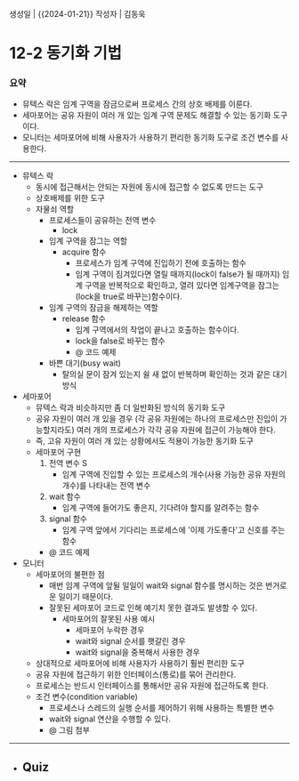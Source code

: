 생성일 | {{2024-01-21}}
작성자 | 김동욱

# 12-2 동기화 기법
### 요약

- 뮤텍스 락은 임계 구역을 잠금으로써 프로세스 간의 상호 배제를 이룬다.
- 세마포어는 공유 자원이 여러 개 있는 임계 구역 문제도 해결할 수 있는 동기화 도구이다.
- 모니터는 세마포어에 비해 사용자가 사용하기 편리한 동기화 도구로 조건 변수를 사용한다.

---
- 뮤텍스 락
	- 동시에 접근해서는 안되는 자원에 동시에 접근할 수 없도록 만드는 도구
	- 상호배제를 위한 도구
	- 자물쇠 역할
		- 프로세스들이 공유하는 전역 변수 
			- lock
		- 임계 구역을 잠그는 역할
			- acquire 함수
				- 프로세스가 임계 구역에 진입하기 전에 호출하는 함수
				- 임계 구역이 짐겨있다면 열릴 때까지(lock이 false가 될 때까지) 임계 구역을 반복적으로 확인하고, 열려 있다면 임계구역을 잠그는(lock을 true로 바꾸는)함수이다.
		- 임계 구역의 잠금을 해제하는 역할
			- release 함수
				- 임계 구역에서의 작업이 끝나고 호출하는 함수이다.
				- lock을 false로 바꾸는 함수
				- @ 코드 예제
		- 바쁜 대기(busy wait)
			- 탈의실 문이 잠겨 있는지 쉴 새 없이 반복하며 확인하는 것과 같은 대기 방식
- 세마포어
	- 뮤텍스 락과 비슷하지만 좀 더 일반화된 방식의 동기화 도구
	- 공유 자원이 여러 개 있을 경우 (각 공유 자원에는 하나의 프로세스만 진입이 가능할지라도) 여러 개의 프로세스가 각각 공유 자원에 접근이 가능해야 한다.
	- 즉, 고유 자원이 여러 개 있는 상황에서도 적용이 가능한 동기화 도구
	- 세마포어 구현
		1. 전역 변수 S
			-  임계 구역에 진입할 수 있는 프로세스의 개수(사용 가능한 공유 자원의 개수)를 나타내는 전역 변수
		2. wait 함수
			- 임계 구역에 들어가도 좋은지, 기다려야 할지를 알려주는 함수
		3. signal 함수
			- 임계 구역 앞에서 기다리는 프로세스에 '이제 가도좋다'고 신호를 주는 함수
		- @ 코드 예제
- 모니터
	- 세마포어의 불편한 점
		- 매번 임계 구역에 앞뒬 일일이 wait와 signal 함수를 명시하는 것은 번거로운 일이기 때문이다.
		- 잘못된 세마포어 코드로 인해 예기치 못한 결과도 발생할 수 있다.
			- 세마포어의 잘못된 사용 예시
				- 세마포어 누락한 경우
				- wait와 signal 순서를 햇갈린 경우
				- wait와 signal을 중복해서 사용한 경우
	- 상대적으로 세마포어에 비해 사용자가 사용하기 훨씬 편리한 도구
	- 공유 자원에 접근하기 위한 인터페이스(통로)를 묶어 관리한다.
	- 프로세스는 반드시 인터페이스를 통해서만 공유 자원에 접근하도록 한다.
	- 조건 변수(condition variable)
		- 프로세스나 스레드의 실행 순서를 제어하기 위해 사용하는 특별한 변수
		- wait와 signal 연산을 수행할 수 있다.
		- @ 그림 첨부

---
- Quiz
	- 